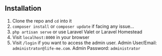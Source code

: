 ## Installation

1. Clone the repo and `cd` into it
1. `composer install` or `composer update` if facing any issue...
1. `php artisan serve` or use Laravel Valet or Laravel Homestead
1. Visit `localhost:8000` in your browser
1. Visit `/login` if you want to access the admin user. Admin User/Email: `administrator@life-me.com`. Admin Password: `administrator`
